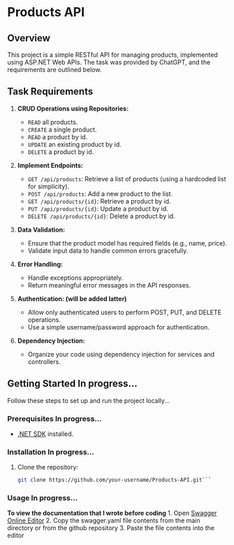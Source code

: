 # Products API

## Overview

This project is a simple RESTful API for managing products, implemented using ASP.NET Web APIs. The task was provided by ChatGPT, and the requirements are outlined below.

## Task Requirements

1. **CRUD Operations using Repositories:**

   - `READ` all products.
   - `CREATE` a single product.
   - `READ` a product by id.
   - `UPDATE` an existing product by id.
   - `DELETE` a product by id.

2. **Implement Endpoints:**

   - `GET /api/products`: Retrieve a list of products (using a hardcoded list for simplicity).
   - `POST /api/products`: Add a new product to the list.
   - `GET /api/products/{id}`: Retrieve a product by id.
   - `PUT /api/products/{id}`: Update a product by id.
   - `DELETE /api/products/{id}`: Delete a product by id.

3. **Data Validation:**

   - Ensure that the product model has required fields (e.g., name, price).
   - Validate input data to handle common errors gracefully.

4. **Error Handling:**

   - Handle exceptions appropriately.
   - Return meaningful error messages in the API responses.

5. **Authentication: (will be added latter)**

   - Allow only authenticated users to perform POST, PUT, and DELETE operations.
   - Use a simple username/password approach for authentication.

6. **Dependency Injection:**
   - Organize your code using dependency injection for services and controllers.

## Getting Started In progress...

Follow these steps to set up and run the project locally...

### Prerequisites In progress...

- [.NET SDK](https://dotnet.microsoft.com/download) installed.

### Installation In progress...

1. Clone the repository:
   ````bash
   git clone https://github.com/your-username/Products-API.git```
   ````

### Usage In progress...

**To view the documentation that I wrote before coding**
    1. Open [Swagger Online Editor](https://editor.swagger.io/)
    2. Copy the swagger.yaml file contents from the main directory or from the github repository
    3. Paste the file contents into the editor

